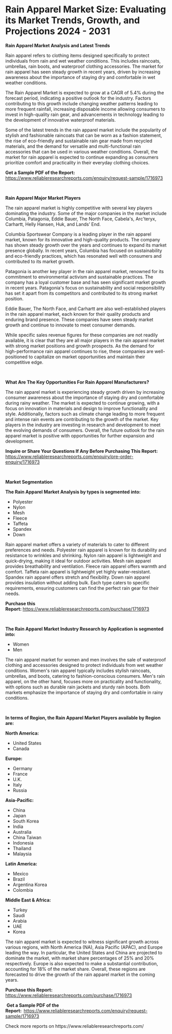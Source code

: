 <p><h1>Rain Apparel Market Size: Evaluating its Market Trends, Growth, and Projections 2024 - 2031</h1></p><p><strong>Rain Apparel Market Analysis and Latest Trends</strong></p>
<p><p>Rain apparel refers to clothing items designed specifically to protect individuals from rain and wet weather conditions. This includes raincoats, umbrellas, rain boots, and waterproof clothing accessories. The market for rain apparel has seen steady growth in recent years, driven by increasing awareness about the importance of staying dry and comfortable in wet weather conditions.</p><p>The Rain Apparel Market is expected to grow at a CAGR of 5.4% during the forecast period, indicating a positive outlook for the industry. Factors contributing to this growth include changing weather patterns leading to more frequent rainfall, increasing disposable income allowing consumers to invest in high-quality rain gear, and advancements in technology leading to the development of innovative waterproof materials.</p><p>Some of the latest trends in the rain apparel market include the popularity of stylish and fashionable raincoats that can be worn as a fashion statement, the rise of eco-friendly and sustainable rain gear made from recycled materials, and the demand for versatile and multi-functional rain accessories that can be used in various weather conditions. Overall, the market for rain apparel is expected to continue expanding as consumers prioritize comfort and practicality in their everyday clothing choices.</p></p>
<p><strong>Get a Sample PDF of the Report:&nbsp;</strong> <a href="https://www.reliableresearchreports.com/enquiry/request-sample/1716973">https://www.reliableresearchreports.com/enquiry/request-sample/1716973</a></p>
<p>&nbsp;</p>
<p><strong>Rain Apparel Major Market Players</strong></p>
<p><p>The rain apparel market is highly competitive with several key players dominating the industry. Some of the major companies in the market include Columbia, Patagonia, Eddie Bauer, The North Face, Cabela's, Arc'teryx, Carhartt, Helly Hansen, Huk, and Lands’ End.</p><p>Columbia Sportswear Company is a leading player in the rain apparel market, known for its innovative and high-quality products. The company has shown steady growth over the years and continues to expand its market presence globally. In recent years, Columbia has focused on sustainability and eco-friendly practices, which has resonated well with consumers and contributed to its market growth.</p><p>Patagonia is another key player in the rain apparel market, renowned for its commitment to environmental activism and sustainable practices. The company has a loyal customer base and has seen significant market growth in recent years. Patagonia's focus on sustainability and social responsibility has set it apart from its competitors and contributed to its strong market position.</p><p>Eddie Bauer, The North Face, and Carhartt are also well-established players in the rain apparel market, each known for their quality products and enduring brand presence. These companies have seen steady market growth and continue to innovate to meet consumer demands.</p><p>While specific sales revenue figures for these companies are not readily available, it is clear that they are all major players in the rain apparel market with strong market positions and growth prospects. As the demand for high-performance rain apparel continues to rise, these companies are well-positioned to capitalize on market opportunities and maintain their competitive edge.</p></p>
<p>&nbsp;</p>
<p><strong>What Are The Key Opportunities For Rain Apparel Manufacturers?</strong></p>
<p><p>The rain apparel market is experiencing steady growth driven by increasing consumer awareness about the importance of staying dry and comfortable during rainy weather. The market is expected to continue growing, with a focus on innovation in materials and design to improve functionality and style. Additionally, factors such as climate change leading to more frequent and intense rain events are contributing to the growth of the market. Key players in the industry are investing in research and development to meet the evolving demands of consumers. Overall, the future outlook for the rain apparel market is positive with opportunities for further expansion and development.</p></p>
<p><strong>Inquire or Share Your Questions If Any Before Purchasing This Report:</strong> <a href="https://www.reliableresearchreports.com/enquiry/pre-order-enquiry/1716973">https://www.reliableresearchreports.com/enquiry/pre-order-enquiry/1716973</a></p>
<p>&nbsp;</p>
<p><strong>Market Segmentation</strong></p>
<p><strong>The Rain Apparel Market Analysis by types is segmented into:</strong></p>
<p><ul><li>Polyester</li><li>Nylon</li><li>Mesh</li><li>Fleece</li><li>Taffeta</li><li>Spandex</li><li>Down</li></ul></p>
<p><p>Rain apparel market offers a variety of materials to cater to different preferences and needs. Polyester rain apparel is known for its durability and resistance to wrinkles and shrinking. Nylon rain apparel is lightweight and quick-drying, making it ideal for outdoor activities. Mesh rain apparel provides breathability and ventilation. Fleece rain apparel offers warmth and comfort. Taffeta rain apparel is lightweight yet highly water-resistant. Spandex rain apparel offers stretch and flexibility. Down rain apparel provides insulation without adding bulk. Each type caters to specific requirements, ensuring customers can find the perfect rain gear for their needs.</p></p>
<p><strong>Purchase this Report:&nbsp;</strong><a href="https://www.reliableresearchreports.com/purchase/1716973">https://www.reliableresearchreports.com/purchase/1716973</a></p>
<p>&nbsp;</p>
<p><strong>The Rain Apparel Market Industry Research by Application is segmented into:</strong></p>
<p><ul><li>Women</li><li>Men</li></ul></p>
<p><p>The rain apparel market for women and men involves the sale of waterproof clothing and accessories designed to protect individuals from wet weather conditions. Women's rain apparel typically includes stylish raincoats, umbrellas, and boots, catering to fashion-conscious consumers. Men's rain apparel, on the other hand, focuses more on practicality and functionality, with options such as durable rain jackets and sturdy rain boots. Both markets emphasize the importance of staying dry and comfortable in rainy conditions.</p></p>
<p>&nbsp;</p>
<p><strong>In terms of Region, the Rain Apparel Market Players available by Region are:</strong></p>
<p>
    <p> <strong> North America: </strong>
        <ul>
            <li>United States</li>
            <li>Canada</li>
        </ul>
        </p> 
    <p> <strong> Europe: </strong>
        <ul>
            <li>Germany</li>
            <li>France</li>
            <li>U.K.</li>
            <li>Italy</li>
            <li>Russia</li>
        </ul>
        </p> 
    <p> <strong> Asia-Pacific: </strong>
        <ul>
            <li>China</li>
            <li>Japan</li>
            <li>South Korea</li>
            <li>India</li>
            <li>Australia</li>
            <li>China Taiwan</li>
            <li>Indonesia</li>
            <li>Thailand</li>
            <li>Malaysia</li>
        </ul>
        </p> 
    <p> <strong> Latin America: </strong>
        <ul>
            <li>Mexico</li>
            <li>Brazil</li>
            <li>Argentina Korea</li>
            <li>Colombia</li>
        </ul>
        </p> 
    <p> <strong> Middle East & Africa: </strong>
        <ul>
            <li>Turkey</li>
            <li>Saudi</li>
            <li>Arabia</li>
            <li>UAE</li>
            <li>Korea</li>
        </ul>
    </p>
    </p>
<p><p>The rain apparel market is expected to witness significant growth across various regions, with North America (NA), Asia Pacific (APAC), and Europe leading the way. In particular, the United States and China are projected to dominate the market, with market share percentages of 25% and 20% respectively. Europe is also expected to make a substantial contribution, accounting for 18% of the market share. Overall, these regions are forecasted to drive the growth of the rain apparel market in the coming years.</p></p>
<p><strong>Purchase this Report: </strong><a href="https://www.reliableresearchreports.com/purchase/1716973">https://www.reliableresearchreports.com/purchase/1716973</a></p>
<p>&nbsp;<strong>Get a Sample PDF of the Report:&nbsp;&nbsp;</strong><a href="https://www.reliableresearchreports.com/enquiry/request-sample/1716973">https://www.reliableresearchreports.com/enquiry/request-sample/1716973</a></p>
<p><strong></strong></p>
<p>Check more reports on https://www.reliableresearchreports.com/</p>
